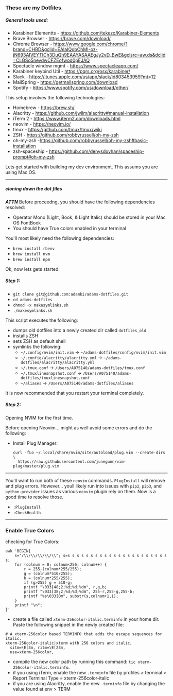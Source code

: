 ### These are my Dotfiles.

##### General tools used:
* Karabiner Elementts - https://github.com/tekezo/Karabiner-Elements
* Brave Browser - https://brave.com/download/
* Chrome Browser - https://www.google.com/chrome/?brand=CHBD&gclid=EAIaIQobChMI-oz-jN693AIVEYTICh3DuQh9EAAYASAAEgJy2vD_BwE&gclsrc=aw.ds&dclid=CLGSo5nevdwCFZEofwod0pEJAQ
* Spectacle window mgmt - https://www.spectacleapp.com/
* Karabiner keybind Util - https://pqrs.org/osx/karabiner/
* Slack - https://itunes.apple.com/us/app/slack/id803453959?mt=12
* MailSpring - https://getmailspring.com/download
* Spotify - https://www.spotify.com/us/download/other/

This setup involves the following technologies:
* Homebrew - https://brew.sh/
* Alacritty - https://github.com/jwilm/alacritty#manual-installation
* iTerm 2 - https://www.iterm2.com/downloads.html
* neovim - https://neovim.io/
* tmux - https://github.com/tmux/tmux/wiki
* ZSH - https://github.com/robbyrussell/oh-my-zsh
* oh-my-zsh -https://github.com/robbyrussell/oh-my-zsh#basic-installation
* zsh-spaceship -  https://github.com/denysdovhan/spaceship-prompt#oh-my-zsh

Lets get started with building my dev environment. This assums you are using Mac OS.
___

##### cloning down the dot files
*__ATTN__* Before proceedng, you should have the following dependencies resolved:
* Operator Mono (Light, Book, & Light Italic) should be stored in your Mac OS FontBook
* You should have True colors enabled in your terminal

You'll most likely need the following dependencies:
* `brew install rbenv`
* `brew install nvm`
* `brew install npm`

Ok, now lets gets started:

##### Step 1:
* `git clone git@github.com:adamki/adams-dotfiles.git`
*  `cd adams-dotfiles`
*  `chmod +x makesymlinks.sh`
*  `./makesymlinks.sh`

This script executes the following:
* dumps old dotfiles into a newly created dir called `dotfiles_old`
* installs ZSH
* sets ZSH as default shell
* symlinks the following:
    * `~/.config/nvim/init.vim` -> `~/adams-dotfiles/config/nvim/init.vim`
    * `~/.config/alacritty/alacritty.yml` -> `~/adams-dotfiles/alacritty/alacritty.yml`
    * `~/.tmux.conf` -> `/Users/A075140/adams-dotfiles/tmux.conf`
    * `~/.tmuxlinesnapshot.conf` -> `/Users/A075140/adams-dotfiles/tmuxlinesnapshot.conf`
    * `~/aliases` -> `/Users/A075140/adams-dotfiles/aliases`

It is now recommended that you restart your terminal completely.

##### Step 2:
Opening NVIM for the first time.

Before opening Neovim... might as well avoid some errors and do the following:
* Install Plug Manager:
  ```
  curl -fLo ~/.local/share/nvim/site/autoload/plug.vim --create-dirs \
    https://raw.githubusercontent.com/junegunn/vim-plug/master/plug.vim
  ```
___
You'll want to run both of these `neovim` commands. `PlugInstall` will remove and plug errors. However... youll likely run into issues with `pip2`, `pip3`, and `python-provider` issues as various `neovim` plugin rely on them. Now is a good time to resolve those.

* `:PlugInstall`
* `:CheckHealth`
___

### Enable True Colors
checking for True Colors:
```
awk 'BEGIN{
    s="/\\/\\/\\/\\/\\"; s=s s s s s s s s s s s s s s s s s s s s s s s;
    for (colnum = 0; colnum<256; colnum++) {
        r = 255-(colnum*255/255);
        g = (colnum*510/255);
        b = (colnum*255/255);
        if (g>255) g = 510-g;
        printf "\033[48;2;%d;%d;%dm", r,g,b;
        printf "\033[38;2;%d;%d;%dm", 255-r,255-g,255-b;
        printf "%s\033[0m", substr(s,colnum+1,1);
    }
    printf "\n";
}'
```

* create a file called `xterm-256color-italic.terminfo` in your home dir. Paste the following snippet in the newly created file:
```
# A xterm-256color based TERMINFO that adds the escape sequences for italic.
xterm-256color-italic|xterm with 256 colors and italic,
  sitm=\E[3m, ritm=\E[23m,
  use=xterm-256color,
```

* compile the new color path by running this command: `tic xterm-256color-italic.terminfo`.
* if you using iTerm, enable the new `.terminfo` file by profiles > terminal > Report Terminal Type = xterm-256color-italic
* if you are using Alacritty, enable the new `.terminfo` file by changing the value found at env > TERM




